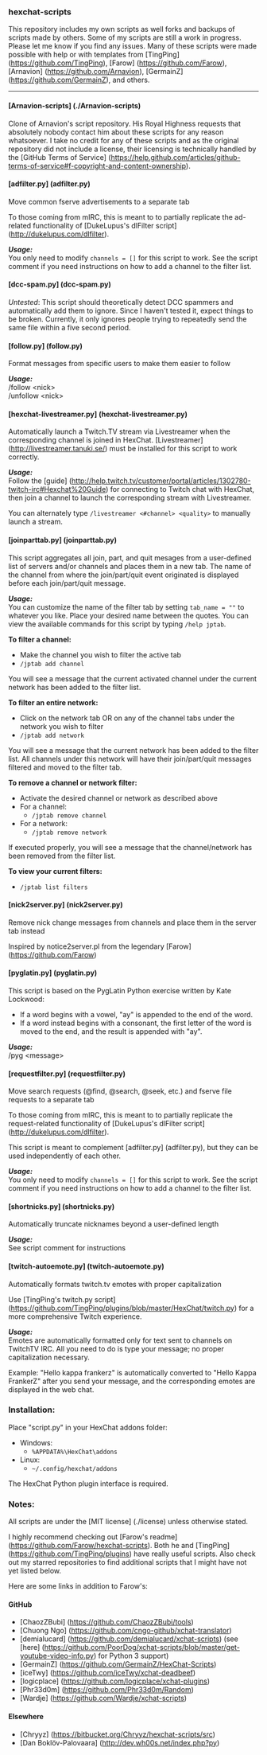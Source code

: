 ### hexchat-scripts
This repository includes my own scripts as well forks and backups of scripts made by others.
Some of my scripts are still a work in progress. Please let me know if you find any issues.
Many of these scripts were made possible with help or with templates from
[TingPing] (https://github.com/TingPing), [Farow] (https://github.com/Farow),
[Arnavion] (https://github.com/Arnavion), [GermainZ] (https://github.com/GermainZ), and others.

***

#### [Arnavion-scripts] (./Arnavion-scripts)
Clone of Arnavion's script repository. His Royal Highness requests that
absolutely nobody contact him about these scripts for any reason whatsoever.
I take no credit for any of these scripts and as the original repository did not
include a license, their licensing is technically handled by the
[GitHub Terms of Service] (https://help.github.com/articles/github-terms-of-service#f-copyright-and-content-ownership).

#### [adfilter.py] (adfilter.py)
Move common fserve advertisements to a separate tab

To those coming from mIRC, this is meant to to partially replicate the ad-related functionality of
[DukeLupus's dlFilter script] (http://dukelupus.com/dlfilter).

*__Usage:__*	
You only need to modify `channels = []` for this script to work.
See the script comment if you need instructions on how to add a channel to the filter list.

#### [dcc-spam.py] (dcc-spam.py)
*Untested*: This script should theoretically detect DCC spammers and automatically add them to ignore.
Since I haven't tested it, expect things to be broken. Currently, it only ignores people trying to
repeatedly send the same file within a five second period.

#### [follow.py] (follow.py)
Format messages from specific users to make them easier to follow

*__Usage:__*	
/follow &lt;nick&gt;	
/unfollow &lt;nick&gt;

#### [hexchat-livestreamer.py] (hexchat-livestreamer.py)
Automatically launch a Twitch.TV stream via Livestreamer when the corresponding channel is joined in HexChat.
[Livestreamer] (http://livestreamer.tanuki.se/) must be installed for this script to work correctly.

*__Usage:__*	
Follow the [guide] (http://help.twitch.tv/customer/portal/articles/1302780-twitch-irc#Hexchat%20Guide) for connecting
to Twitch chat with HexChat, then join a channel to launch the corresponding stream with Livestreamer.

You can alternately type `/livestreamer <#channel> <quality>` to manually launch a stream.

#### [joinparttab.py] (joinparttab.py)
This script aggregates all join, part, and quit mesages from a user-defined list of servers and/or channels and places them in a new tab.
The name of the channel from where the join/part/quit event originated is displayed before each join/part/quit message.

*__Usage:__*	
You can customize the name of the filter tab by setting `tab_name = ""` to whatever you like.
Place your desired name between the quotes. You can view the available commands for this script by typing `/help jptab`.

**To filter a channel:**	
* Make the channel you wish to filter the active tab
* `/jptab add channel`

You will see a message that the current activated channel under the current network has been added to the filter list.

**To filter an entire network:**	
* Click on the network tab OR on any of the channel tabs under the network you wish to filter
* `/jptab add network`

You will see a message that the current network has been added to the filter list.
All channels under this network will have their join/part/quit messages filtered and moved to the filter tab.

**To remove a channel or network filter:**	
* Activate the desired channel or network as described above
* For a channel:
    * `/jptab remove channel`
* For a network:
    * `/jptab remove network`
    
If executed properly, you will see a message that the channel/network has been removed from the filter list.

**To view your current filters:**	
* `/jptab list filters`

#### [nick2server.py] (nick2server.py)
Remove nick change messages from channels and place them in the server tab instead

Inspired by notice2server.pl from the legendary [Farow] (https://github.com/Farow)

#### [pyglatin.py] (pyglatin.py)
This script is based on the PygLatin Python exercise written by Kate Lockwood:
* If a word begins with a vowel, "ay" is appended to the end of the word.
* If a word instead begins with a consonant, the first letter of the word is moved to the end, and the result is appended with "ay".

*__Usage:__*	
/pyg &lt;message&gt;

#### [requestfilter.py] (requestfilter.py)
Move search requests (@find, @search, @seek, etc.) and fserve file requests to a separate tab

To those coming from mIRC, this is meant to to partially replicate the request-related functionality of
[DukeLupus's dlFilter script] (http://dukelupus.com/dlfilter).

This script is meant to complement [adfilter.py] (adfilter.py),
but they can be used independently of each other.

*__Usage:__*	
You only need to modify `channels = []` for this script to work.
See the script comment if you need instructions on how to add a channel to the filter list.

#### [shortnicks.py] (shortnicks.py)
Automatically truncate nicknames beyond a user-defined length

*__Usage:__*	
See script comment for instructions

#### [twitch-autoemote.py] (twitch-autoemote.py)
Automatically formats twitch.tv emotes with proper capitalization

Use [TingPing's twitch.py script] (https://github.com/TingPing/plugins/blob/master/HexChat/twitch.py)
for a more comprehensive Twitch experience.

*__Usage:__*	
Emotes are automatically formatted only for text sent to channels on TwitchTV IRC.
All you need to do is type your message; no proper capitalization necessary.

Example: "Hello kappa frankerz" is automatically converted to "Hello Kappa FrankerZ" after you send your message,
and the corresponding emotes are displayed in the web chat.

### Installation:
Place "script.py" in your HexChat addons folder:

* Windows:
    * `%APPDATA%\HexChat\addons`
* Linux:
    * `~/.config/hexchat/addons`

The HexChat Python plugin interface is required.

### Notes:
All scripts are under the [MIT license] (./license) unless otherwise stated.

I highly recommend checking out [Farow's readme] (https://github.com/Farow/hexchat-scripts).
Both he and [TingPing] (https://github.com/TingPing/plugins) have really useful scripts.
Also check out my starred repositories to find additional scripts that I might have not yet listed below.

Here are some links in addition to Farow's:

#### GitHub
* [ChaozZBubi] (https://github.com/ChaozZBubi/tools)
* [Chuong Ngo] (https://github.com/cngo-github/xchat-translator)
* [demialucard] (https://github.com/demialucard/xchat-scripts)
(see [here] (https://github.com/PoorDog/xchat-scripts/blob/master/get-youtube-video-info.py) for Python 3 support)
* [GermainZ] (https://github.com/GermainZ/HexChat-Scripts)
* [iceTwy] (https://github.com/iceTwy/xchat-deadbeef)
* [logicplace] (https://github.com/logicplace/xchat-plugins)
* [Phr33d0m] (https://github.com/Phr33d0m/Random)
* [Wardje] (https://github.com/Wardje/xchat-scripts)

#### Elsewhere
* [Chryyz] (https://bitbucket.org/Chryyz/hexchat-scripts/src)
* [Dan Boklöv-Palovaara] (http://dev.wh00s.net/index.php?py)